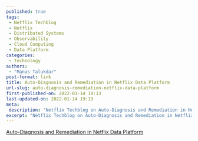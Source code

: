 ```yaml
---
published: true
tags:
 - Netflix Techblog
 - Netflix
 - Distributed Systems
 - Observability
 - Cloud Computing
 - Data Platform
categories:
 - Technology
authors:
 - "Manas Talukdar"
post-format: link
title: Auto-Diagnosis and Remediation in Netflix Data Platform
url-slug: auto-diagnosis-remediation-netflix-data-platform
first-published-on: 2022-01-14 19:13
last-updated-on: 2022-01-14 19:13
meta:
 description: "Netflix Techblog on Auto-Diagnosis and Remediation in Netflix Data Platform."
excerpt: "Netflix Techblog on Auto-Diagnosis and Remediation in Netflix Data Platform."
---
```


[Auto-Diagnosis and Remediation in Netflix Data Platform](https://netflixtechblog.com/auto-diagnosis-and-remediation-in-netflix-data-platform-5bcc52d853d1)
